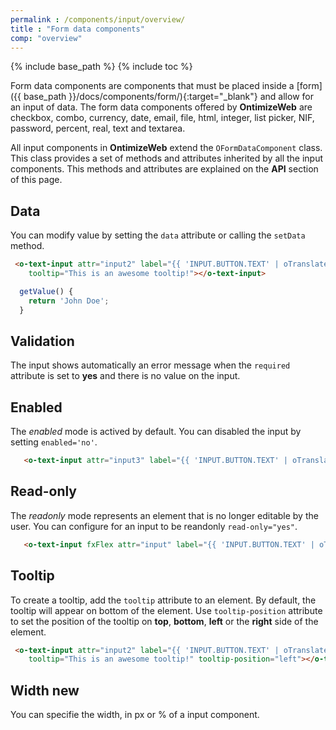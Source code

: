 ```yaml
---
permalink : /components/input/overview/
title : "Form data components"
comp: "overview"
---
```

{% include base_path %}
{% include toc %}

Form data components are components that must be placed inside a [form]({{ base_path }}/docs/components/form/){:target="_blank"} and allow for an input of data. The form data components offered by **OntimizeWeb** are checkbox, combo, currency, date, email, file, html, integer, list picker, NIF, password, percent, real, text and textarea.

All input components in **OntimizeWeb** extend the `OFormDataComponent` class. This class provides a set of methods and attributes inherited by all the input components. This methods and attributes are explained on the **API** section of this page.

## Data
You can modify value by setting the `data` attribute or calling the `setData` method.

```html
 <o-text-input attr="input2" label="{{ 'INPUT.BUTTON.TEXT' | oTranslate }}" [data]="getValue()" read-only="no" required="yes"
    tooltip="This is an awesome tooltip!"></o-text-input>
```
```javascript
  getValue() {
    return 'John Doe';
  }
```

## Validation
The input shows automatically an error message when the `required` attribute is set to **yes** and there is no value on the input.

## Enabled 
The *enabled* mode is actived by default. You can disabled the input by setting `enabled='no'`.

```html
   <o-text-input attr="input3" label="{{ 'INPUT.BUTTON.TEXT' | oTranslate }}" [data]="getValue()"></o-text-input>
```

## Read-only 
The *readonly* mode represents an element that is no longer editable by the user. You can configure for an input to be reandonly `read-only="yes"`.

 ```html
    <o-text-input fxFlex attr="input" label="{{ 'INPUT.BUTTON.TEXT' | oTranslate }}" [data]="getValue()"></o-text-input>
```
## Tooltip
To create a tooltip, add the `tooltip` attribute to an element. By default, the tooltip will appear on bottom of the element. Use `tooltip-position` attribute to set the position of the tooltip on **top**, **bottom**, **left** or the **right** side of the element.

```html
 <o-text-input attr="input2" label="{{ 'INPUT.BUTTON.TEXT' | oTranslate }}" [data]="getValue()" read-only="no" required="yes"
    tooltip="This is an awesome tooltip!" tooltip-position="left"></o-text-input>
```
## Width <span class='menuitem-badge'> new </span>

You can specifie the width, in px or % of a input component.

<!--
extends OFormDataComponent


export const DEFAULT_INPUTS_O_FORM_DATA_COMPONENT = [
  'oattr: attr',
  'olabel: label',
  'tooltip',
  'tooltipPosition: tooltip-position',
  'tooltipShowDelay: tooltip-show-delay',
  'data',
  'autoBinding: automatic-binding',
  'autoRegistering: automatic-registering',
  'oenabled: enabled',
  'orequired: required',
  // sqltype[string]: Data type according to Java standard. See SQLType ngClass. Default: 'OTHER'
  'sqlType: sql-type',
  'width',
  'readOnly: read-only'
];


export interface IMultipleSelection extends IComponent {
  getSelectedItems(): Array<any>;
  setSelectedItems(values: Array<any>);
}

export interface IFormDataTypeComponent extends IComponent {
  getSQLType(): number;
}

export interface IFormControlComponent extends IComponent {
  getControl(): FormControl;
  getFormControl(): FormControl;
  hasError(error: string): boolean;
}

export interface IFormDataComponent extends IFormControlComponent {
  data(value: any);
  isAutomaticBinding(): boolean;
  isAutomaticRegistering(): boolean;
}-->